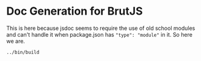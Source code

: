 # Doc Generation for BrutJS

This is here because jsdoc seems to require the use of old school modules and can't handle it when
package.json has `"type": "module"` in it. So here we are.

```
../bin/build
```
